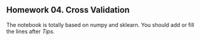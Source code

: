 ## Homework 04. Cross Validation

The notebook is totally based on numpy and sklearn. You should add or fill the lines after *Tips*.